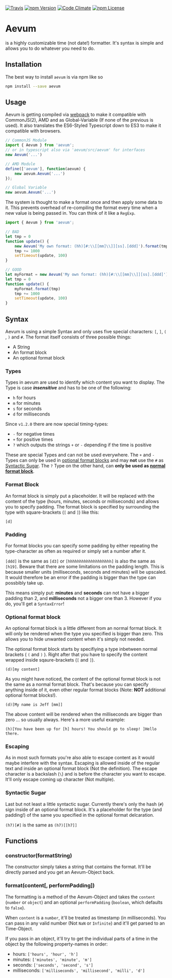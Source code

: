 [![Travis](https://img.shields.io/travis/prefixaut/aevum.svg?style=flat-square)](https://travis-ci.org/prefixaut/aevum)
[![npm Version](https://img.shields.io/npm/v/aevum.svg?style=flat-square)](https://www.npmjs.com/package/aevum)
[![Code Climate](https://img.shields.io/codeclimate/coverage/github/prefixaut/aevum.svg?style=flat-square)](https://codeclimate.com/github/prefixaut/aevum)
[![npm License](https://img.shields.io/npm/l/aevum.svg?style=flat-square)](https://www.npmjs.com/package/aevum)

# Aevum

is a highly customizable time (not date!) formatter. It's syntax is simple and allows you to do whatever you need to do.

## Installation

The best way to install `aevum` is via npm like so
```bash
npm install --save aevum
```

## Usage

Aevum is getting compiled via [webpack](https://webpack.js.org) to make it compatible with CommonJS(2), AMD and as Global-Variable (If none of the previous is used).
It also translates the ES6-Styled Typescript down to ES3 to make it compatible with browsers.

```javascript
// CommonJS Module
import { Aevum } from 'aevum';
// or in typescript also via 'aevum/src/aevum' for interfaces
new Aevum('...')

// AMD Module
define(['aevum'], function(aevum) {
    new aevum.Aevum('...')
});

// Global Variable
new aevum.Aevum('...')
```

The system is thought to make a format once and then apply some data to it. This prevents overhead of re-compiling the format every time when a new value is being passed in. You can think of it like a `RegExp`.

```javascript
import { Aevum } from 'aevum';

// BAD
let tmp = 0
function update() {
    new Aevum('My own format: (hh)[#:\\[[mm]\\]][ss].[ddd]').format(tmp)
    tmp += 1000
    setTimeout(update, 100)
}

// GOOD
let myFormat = new Aevum('My own format: (hh)[#:\\[[mm]\\]][ss].[ddd]')
let tmp = 0
function update() {
    myFormat.format(tmp)
    tmp += 1000
    setTimeout(update, 100)
}

```

## Syntax

Aevum is using a simple Syntax and only uses five special characters: `[`, `]`, `(` , `)` and `#`.
The format itself consists of three possible things:

- A String
- An format block
- An optional format block

### Types

Types in aevum are used to identify which content you want to display.
The Type is case ___insensitive___ and has to be one of the following:

- `h` for hours
- `m` for minutes
- `s` for seconds
- `d` for milliseconds

Since `v1.2.0` there are now special timing-types:

- `-` for negative times
- `+` for positive times
- `?` which outputs the strings `+` or `-` depending if the time is positive

These are special Types and can not be used everywhere. The `+` and `-` Types can only be used in [optional format blocks](#optional-format-block) and may __not__ use the `#` as [Syntactic Sugar](#syntactic-sugar). The `?` Type on the other hand, can __only be used as [normal format block](#format-block)__.

### Format Block

An format block is simply put a placeholder. It will be replaced with the content of the type (hours, minutes, seconds or milliseconds) and allows you to specify padding. The format block is specified by surrounding the type with square-brackets (`[` and `]`) like this:

```none
[d]
```

### Padding

For format blocks you can specify some padding by either repeating the type-character as often as required or simply set a number after it.

`[ddd]` is the same as `[d3]` or `[hhhhhhhhhhhhhhhhhhh]` is also the same as `[h19]`.
Beware that there are some limitations on the padding length. This is because smaller units (milliseconds, seconds and minutes) will be upscaled. It would therefore be an error if the padding is bigger than the type can possbibly take up.

This means simply put: __minutes__ and __seconds__ can not have a bigger padding than 2, and __milliseconds__ not a bigger one than 3. However if you do, you'll get a `SyntaxError`!

### Optional format block

An optional format block is a little different from an normal format block. It will only be rendered when the type you specified is bigger than zero. This allows you to hide unwanted content when it's simply not needed.

The optional format block starts by specifiying a type inbetween normal brackets ( `(` and `)` ). Right after that you have to specify the content wrapped inside sqaure-brackets (`[` and `]`).

```none
(d)[my content]
```

As you might have noticed, the content of the optional format block is not the same as a normal format block. That's because you can specify anything inside of it, even other regular format blocks (Note: __NOT__ additional optional format blocks!).

```none
(d)[My name is Jeff [mm]]
```

The above content will be rendered when the milliseconds are bigger than zero ... so usually always. Here's a more useful example:

```none
(h)[You have been up for [h] hours! You should go to sleep! ]Hello there.
```

### Escaping

As in most such formats you're also able to escape content as it would maybe interfere with the syntax. Escaping is allowed inside of the regular text and inside an optional format block (Not the definition). The escape character is a backslash (`\`) and is before the character you want to escape. It'll only escape coming up character (Not multiple).

### Syntactic Sugar

Last but not least a little syntactic sugar. Currently there's only the hash (`#`) sign inside of an optional format block. It's a placeholder for the type (and padding!) of the same you specified in the optional format delcaration.

`(h7)[#]` is the same as `(h7)[[h7]]`

## Functions

### constructor(formatString)

The constructor simply takes a string that contains the format. It'll be directly parsed and you get an Aevum-Object back.

### format(content[, performPadding])

The formatting is a method of the Aevum-Object and takes the `content` (`number` or `object`) and an optional `performPadding` (`boolean`, which defaults to `false`).

When `content` is a `number`, it'll be treated as timestamp (in milliseconds). You can pass in any valid number (Not `NaN` or `Infinite`) and it'll get parsed to an Time-Object.

If you pass in an object, it'll try to get the individual parts of a time in the object by the following property-names in order:

- hours: `['hours', 'hour', 'h']`
- minutes: `['minutes', 'minute', 'm']`
- seconds: `['seconds', 'second', 's']`
- milliseconds: `['milliseconds', 'millisecond', 'milli', 'd']`